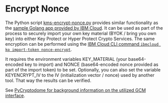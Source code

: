 # Encrypt Nonce

The Python script [kms-encrypt-nonce.py](kms-encrypt-nonce.py) provides similar functionality as the [sample Golang app provided by IBM Cloud](https://github.com/IBM-Cloud/kms-samples/tree/master/secure-import). It can be used as part of the process to securely import your own key material (BYOK / bring you own key) into either Key Protect or Hyper Protect Crypto Services. The same encryption can be performed using the [IBM Cloud CLI command `ibmcloud kp import-token nonce-encrypt`](https://cloud.ibm.com/docs/key-protect?topic=key-protect-cli-plugin-key-protect-cli-reference#kp-import-token-nonce-encrypt).

It requires the environment variables KEY_MATERIAL (your base64-encoded key to import) and NONCE (base64-encoded nonce provided as part of the import token) to be set. Optionally, you can also set the variable KEYENCRYPT_IV to the IV (initialization vector / nonce) used by another tool. That way the results can be verified.

See [PyCryptodome for background information on the utilized GCM interface](https://pycryptodome.readthedocs.io/en/latest/src/cipher/aes.html).